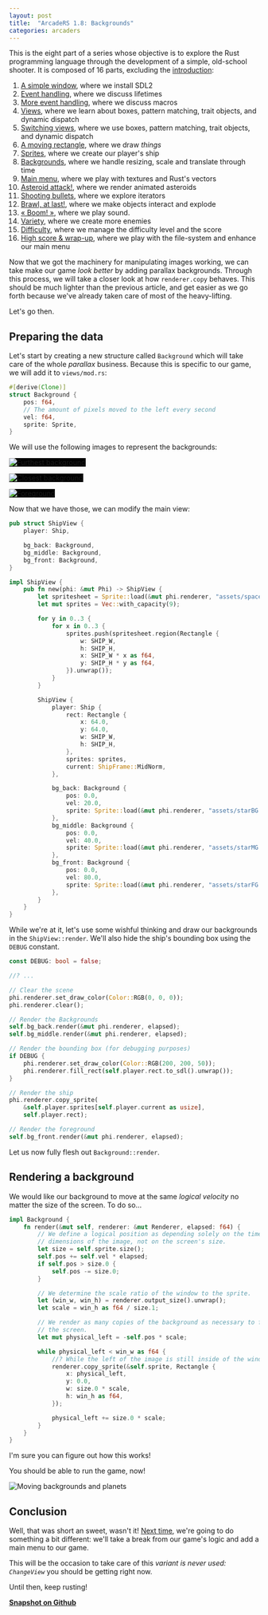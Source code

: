 ```yaml
---
layout: post
title:  "ArcadeRS 1.8: Backgrounds"
categories: arcaders
---
```


This is the eight part of a series whose objective is to explore the Rust
programming language through the development of a simple, old-school shooter.
It is composed of 16 parts, excluding the [introduction](/arcaders/arcaders-1-0/):

1. [A simple window](/arcaders/arcaders-1-1/), where we install SDL2
2. [Event handling](/arcaders/arcaders-1-2/), where we discuss lifetimes
3. [More event handling](/arcaders/arcaders-1-3/), where we discuss macros
4. [Views](/arcaders/arcaders-1-4/), where we learn about boxes, pattern matching, trait objects, and dynamic dispatch
5. [Switching views](/arcaders/arcaders-1-5/), where we use boxes, pattern matching, trait objects, and dynamic dispatch
6. [A moving rectangle](/arcaders/arcaders-1-6/), where we draw _things_
7. [Sprites](/arcaders/arcaders-1-7/), where we create our player's ship
8. [Backgrounds](/arcaders/arcaders-1-8/), where we handle resizing, scale and translate through time
9. [Main menu](/arcaders/arcaders-1-9), where we play with textures and Rust's vectors
10. [Asteroid attack!](/arcaders/arcaders-1-10), where we render animated asteroids
11. [Shooting bullets](/arcaders/arcaders-1-11), where we explore iterators
12. [Brawl, at last!](#), where we make objects interact and explode
13. [« Boom! »](#), where we play sound.
14. [Variety](#), where we create more enemies
15. [Difficulty](#), where we manage the difficulty level and the score
16. [High score & wrap-up](#), where we play with the file-system and enhance our main menu


Now that we got the machinery for manipulating images working, we can take make
our game _look better_ by adding parallax backgrounds. Through this process, we
will take a closer look at how `renderer.copy` behaves. This should be much
lighter than the previous article, and get easier as we go forth because we've
already taken care of most of the heavy-lifting.

Let's go then.


## Preparing the data

Let's start by creating a new structure called `Background` which will take care
of the whole _parallax_ business. Because this is specific to our game, we will
add it to `views/mod.rs`:

```rust
#[derive(Clone)]
struct Background {
    pos: f64,
    // The amount of pixels moved to the left every second
    vel: f64,
    sprite: Sprite,
}
```

We will use the following images to represent the backgrounds:

<p><img src="/images/starBG.png" alt="Furthest background" style="background:#000;" /></p>
<p><img src="/images/starMG.png" alt="Closest background" style="background:#000;" /></p>
<p><img src="/images/starFG.png" alt="Foreground" style="background:#000;" /></p>

Now that we have those, we can modify the main view:

```rust
pub struct ShipView {
    player: Ship,

    bg_back: Background,
    bg_middle: Background,
    bg_front: Background,
}

impl ShipView {
    pub fn new(phi: &mut Phi) -> ShipView {
        let spritesheet = Sprite::load(&mut phi.renderer, "assets/spaceship.png").unwrap();
        let mut sprites = Vec::with_capacity(9);

        for y in 0..3 {
            for x in 0..3 {
                sprites.push(spritesheet.region(Rectangle {
                    w: SHIP_W,
                    h: SHIP_H,
                    x: SHIP_W * x as f64,
                    y: SHIP_H * y as f64,
                }).unwrap());
            }
        }

        ShipView {
            player: Ship {
                rect: Rectangle {
                    x: 64.0,
                    y: 64.0,
                    w: SHIP_W,
                    h: SHIP_H,
                },
                sprites: sprites,
                current: ShipFrame::MidNorm,
            },

            bg_back: Background {
                pos: 0.0,
                vel: 20.0,
                sprite: Sprite::load(&mut phi.renderer, "assets/starBG.png").unwrap(),
            },
            bg_middle: Background {
                pos: 0.0,
                vel: 40.0,
                sprite: Sprite::load(&mut phi.renderer, "assets/starMG.png").unwrap(),
            },
            bg_front: Background {
                pos: 0.0,
                vel: 80.0,
                sprite: Sprite::load(&mut phi.renderer, "assets/starFG.png").unwrap(),
            },
        }
    }
}
```

While we're at it, let's use some wishful thinking and draw our backgrounds in
the `ShipView::render`. We'll also hide the ship's bounding box using the
`DEBUG` constant.

```rust
const DEBUG: bool = false;

//? ...

// Clear the scene
phi.renderer.set_draw_color(Color::RGB(0, 0, 0));
phi.renderer.clear();

// Render the Backgrounds
self.bg_back.render(&mut phi.renderer, elapsed);
self.bg_middle.render(&mut phi.renderer, elapsed);

// Render the bounding box (for debugging purposes)
if DEBUG {
    phi.renderer.set_draw_color(Color::RGB(200, 200, 50));
    phi.renderer.fill_rect(self.player.rect.to_sdl().unwrap());
}

// Render the ship
phi.renderer.copy_sprite(
    &self.player.sprites[self.player.current as usize],
    self.player.rect);

// Render the foreground
self.bg_front.render(&mut phi.renderer, elapsed);
```

Let us now fully flesh out `Background::render`.


## Rendering a background

We would like our background to move at the same _logical velocity_ no matter
the size of the screen. To do so...

```rust
impl Background {
    fn render(&mut self, renderer: &mut Renderer, elapsed: f64) {
        // We define a logical position as depending solely on the time and the
        // dimensions of the image, not on the screen's size.
        let size = self.sprite.size();
        self.pos += self.vel * elapsed;
        if self.pos > size.0 {
            self.pos -= size.0;
        }

        // We determine the scale ratio of the window to the sprite.
        let (win_w, win_h) = renderer.output_size().unwrap();
        let scale = win_h as f64 / size.1;

        // We render as many copies of the background as necessary to fill
        // the screen.
        let mut physical_left = -self.pos * scale;

        while physical_left < win_w as f64 {
            //? While the left of the image is still inside of the window...
            renderer.copy_sprite(&self.sprite, Rectangle {
                x: physical_left,
                y: 0.0,
                w: size.0 * scale,
                h: win_h as f64,
            });

            physical_left += size.0 * scale;
        }
    }
}
```

I'm sure you can figure out how this works!

You should be able to run the game, now!

![Moving backgrounds and planets](/images/arcade-11.png)


## Conclusion

Well, that was short an sweet, wasn't it! [Next time](/arcaders/arcaders-1-9),
we're going to do something a bit different: we'll take a break from our game's
logic and add a main menu to our game.

This will be the occasion to take care of this _variant is never used:
`ChangeView`_ you should be getting right now.

Until then, keep rusting!


__[Snapshot on Github](https://github.com/jadpole/jadpole.github.io/blob/master/code/arcaders-1-8)__
